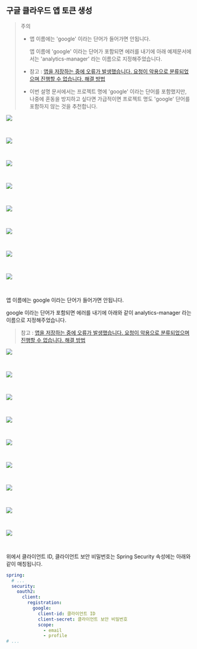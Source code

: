 ## 구글 클라우드 앱 토큰 생성

> 주의
>
> - 앱 이름에는 'google' 이라는 단어가 들어가면 안됩니다.
>
>   앱 이름에 'google' 이라는 단어가 포함되면 에러를 내기에 아래 예제문서에서는 'analytics-manager' 라는 이름으로 지정해주었습니다.
>
> - 참고 : [앱을 저장하는 중에 오류가 발생했습니다. 요청이 악용으로 분류되었으며 진행할 수 없습니다. 해결 방법](https://happy-jjang-a.tistory.com/288)
>
> - 이번 설명 문서에서는 프로젝트 명에 'google' 이라는 단어를 포함했지만, 나중에 혼동을 방지하고 싶다면 가급적이면 프로젝트 명도 'google' 단어를 포함하지 않는 것을 추천합니다.



![](./img/google-cloud-platform/1.png)

<br/>



![](./img/google-cloud-platform/2.png)

<br/>



![](./img/google-cloud-platform/3.png)

<br/>



![](./img/google-cloud-platform/4.png)

<br/>





![](./img/google-cloud-platform/5.png)

<br/>



![](./img/google-cloud-platform/6.png)

<br/>



![](./img/google-cloud-platform/7.png)

<br/>



![](./img/google-cloud-platform/8.png)

<br/>



앱 이름에는 google 이라는 단어가 들어가면 안됩니다.

google 이라는 단어가 포함되면 에러를 내기에 아래와 같이 analytics-manager 라는 이름으로 지정해주었습니다.

> 참고 : [앱을 저장하는 중에 오류가 발생했습니다. 요청이 악용으로 분류되었으며 진행할 수 없습니다. 해결 방법](https://happy-jjang-a.tistory.com/288)

![](./img/google-cloud-platform/9.png)

<br/>



![](./img/google-cloud-platform/10.png)

<br/>



![](./img/google-cloud-platform/11.png)

<br/>



![](./img/google-cloud-platform/12.png)

<br/>



![](./img/google-cloud-platform/13.png)

<br/>



![](./img/google-cloud-platform/14.png)

<br/>



![](./img/google-cloud-platform/15.png)

<br/>



![](./img/google-cloud-platform/16.png)

<br/>



![](./img/google-cloud-platform/17.png)

<br/>



위에서 클라이언트 ID, 클라이언트 보안 비밀번호는 Spring Security 속성에는 아래와 같이 매칭됩니다.

```yaml
spring:
  # ... 
  security:
    oauth2:
      client:
        registration:
          google:
            client-id: 클라이언트 ID 
            client-secret: 클라이언트 보안 비밀번호
            scope:
              - email
              - profile
# ...
```





